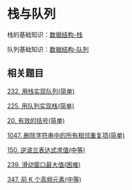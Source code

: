 # 栈与队列
栈的基础知识：[数据结构-栈](https://github.com/kerwin-ly/Blog/blob/master/data-structure/%E6%A0%88.md)

队列基础知识：[数据结构-队列](https://github.com/kerwin-ly/Blog/blob/master/data-structure/%E9%98%9F%E5%88%97.md)

## 相关题目

[232. 用栈实现队列(简单)](https://github.com/kerwin-ly/Blog/blob/master/algorithm/stack_queue/232.%20%E7%94%A8%E6%A0%88%E5%AE%9E%E7%8E%B0%E9%98%9F%E5%88%97(%E7%AE%80%E5%8D%95).md)

[225. 用队列实现栈(简单)](https://github.com/kerwin-ly/Blog/blob/master/algorithm/stack_queue/225.%20%E7%94%A8%E9%98%9F%E5%88%97%E5%AE%9E%E7%8E%B0%E6%A0%88(%E7%AE%80%E5%8D%95).md)

[20. 有效的括号(简单)]()

[1047. 删除字符串中的所有相邻重复项(简单)]()

[150. 逆波兰表达式求值(中等)]()

[239. 滑动窗口最大值(困难)]()

[347. 前 K 个高频元素(中等)]()